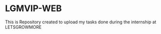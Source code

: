 # LGMVIP-WEB
This is Repository created to upload my tasks done during the internship at LETSGROWMORE
